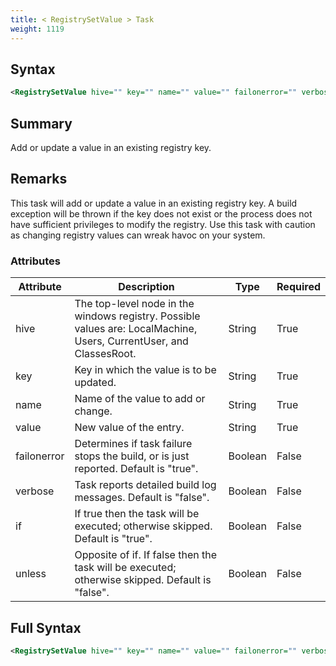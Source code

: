 ```yaml
---
title: < RegistrySetValue > Task
weight: 1119
---
```

## Syntax
```xml
<RegistrySetValue hive="" key="" name="" value="" failonerror="" verbose="" if="" unless="" />
```
## Summary ##
Add or update a value in an existing registry key.

## Remarks ##
This task will add or update a value in an existing registry key.
A build exception will be thrown if the key does not exist or the process
does not have sufficient privileges to modify the registry.  Use this
task with caution as changing registry values can wreak havoc on your
system.




### Attributes
| Attribute | Description | Type | Required |
| --------- | ----------- | ---- | -------- |
| hive | The top-level node in the windows registry. Possible values are: LocalMachine, Users, CurrentUser, and ClassesRoot. | String | True |
| key | Key in which the value is to be updated. | String | True |
| name | Name of the value to add or change. | String | True |
| value | New value of the entry. | String | True |
| failonerror | Determines if task failure stops the build, or is just reported. Default is &quot;true&quot;. | Boolean | False |
| verbose | Task reports detailed build log messages.  Default is &quot;false&quot;. | Boolean | False |
| if | If true then the task will be executed; otherwise skipped. Default is &quot;true&quot;. | Boolean | False |
| unless | Opposite of if.  If false then the task will be executed; otherwise skipped. Default is &quot;false&quot;. | Boolean | False |

## Full Syntax
```xml
<RegistrySetValue hive="" key="" name="" value="" failonerror="" verbose="" if="" unless="" />
```
